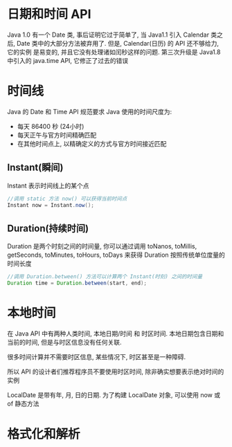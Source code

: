 # 日期和时间 API
Java 1.0 有一个 Date 类, 事后证明它过于简单了, 当 Java1.1 引入 Calendar 类之后,
Date 类中的大部分方法被弃用了. 但是, Calendar(日历) 的 API 还不够给力, 它的实例
是易变的, 并且它没有处理诸如闰秒这样的问题. 第三次升级是 Java1.8 中引入的 java.time
API, 它修正了过去的错误

# 时间线
Java 的 Date 和 Time API 规范要求 Java 使用的时间尺度为:
* 每天 86400 秒 (24小时)
* 每天正午与官方时间精确匹配
* 在其他时间点上, 以精确定义的方式与官方时间接近匹配

## Instant(瞬间)
Instant 表示时间线上的某个点
```java
//调用 static 方法 now() 可以获得当前时间点
Instant now = Instant.now();
```
## Duration(持续时间)
Duration 是两个时刻之间的时间量, 你可以通过调用 toNanos, toMillis, getSeconds, 
toMinutes, toHours, toDays 来获得 Duration 按照传统单位度量的时间长度
```java
//调用 Duration.between() 方法可以计算两个 Instant(时刻) 之间的时间量
Duration time = Duration.between(start, end);
```

# 本地时间
在 Java API 中有两种人类时间, 本地日期/时间 和 时区时间. 本地日期包含日期和当前的时间, 
但是与时区信息没有任何关联.

很多时间计算并不需要时区信息, 某些情况下, 时区甚至是一种障碍.

所以 API 的设计者们推荐程序员不要使用时区时间, 除非确实想要表示绝对时间的实例

LocalDate 是带有年, 月, 日的日期. 为了构建 LocalDate 对象, 可以使用 now 或 of 静态方法
# 格式化和解析

